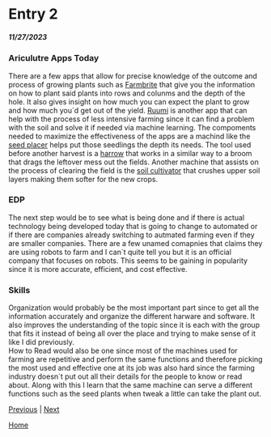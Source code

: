 # Entry 2
##### 11/27/2023

### Ariculutre Apps Today 
There are a few apps that allow for precise knowledge of the outcome and process of growing plants such as [Farmbrite](https://www.farmbrite.com/#:~:text=Our%20farm%20manager%20software%20helps,simplify%20ROI%20and%20compliance%20reporting) that give you the information on how to plant said plants into rows and colunms and the depth of the hole. It also gives insight on how much you can expect the plant to grow and how much you´d get out of the yield. [Ruumi](https://www.ruumi.io/faqs-for-farmers#:~:text=To%20enable%20farmers%20to%20restore,improvements%20you%20make%20over%20time) is another app that can help with the process of less intensive farming since it can find a problem with the soil and solve it if needed via machine learning. The compoments needed to maximize the effectiveness of the apps are a machind like the [seed placer](https://www.farmmanagement.pro/wp-content/uploads/2016/05/planting-equipment-620x330.jpg) helps put those seedlings the depth its needs. The tool used before another harvest is a [harrow](https://images.rawpixel.com/image_800/cHJpdmF0ZS9sci9pbWFnZXMvd2Vic2l0ZS8yMDIyLTA0L2pvYjY3My0wNTgtdi5qcGc.jpg) that works in a similar way to a broom that drags the leftover mess out the fields. Another machine that assists on the process of clearing the field is the [soil cultivator](https://cdn.dealerspike.com/imglib/v1/800x600/imglib/Assets/Blog/be/e3/bee3c306-a76c-421c-9053-7b4def2c0694.jpg) that crushes upper soil layers making them softer for the new crops.  

### EDP 
The next step would be to see what is being done and if there is actual technology being developed today that is going to change to automated or if there are companies already switching to autmated farming even if they are smaller companies. There are a few unamed comapnies that claims they are using robots to farm and I can´t quite tell you but it is an official company that focuses on robots. This seems to be gaining in popularity since it is more accurate, efficient, and cost effective. 

### Skills 
Organization would probably be the most important part since to get all the information accurately and organize the different harware and software. It also improves the understanding of the topic since it is each with the group that fits it instead of being all over the place and trying to make sense of it like I did previously.  
How to Read would also be one since most of the machines used for farming are repetitive and perform the same functions and therefore picking the most used and effective one at its job was also hard since the farming industry doesn´t put out all their details for the people to know or read about. Along with this I learn that the same machine can serve a different functions such as the seed plants when tweak a little can take the plant out. 

[Previous](entry01.md) | [Next](entry03.md)

[Home](../README.md)
